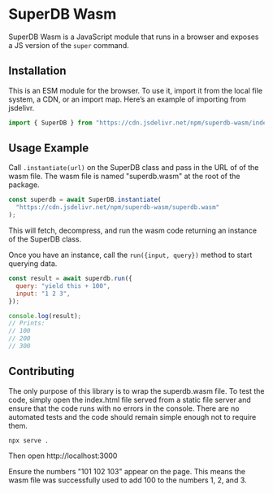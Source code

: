 # SuperDB Wasm

SuperDB Wasm is a JavaScript module that runs in a browser and exposes a JS version of the `super` command.

## Installation

This is an ESM module for the browser. To use it, import it from the local file system, a CDN, or an import map. Here’s an example of importing from jsdelivr.

```js
import { SuperDB } from "https://cdn.jsdelivr.net/npm/superdb-wasm/index.js";
```

## Usage Example

Call `.instantiate(url)` on the SuperDB class and pass in the URL of of the wasm file. The wasm file is named "superdb.wasm" at the root of the package.

```js
const superdb = await SuperDB.instantiate(
  "https://cdn.jsdelivr.net/npm/superdb-wasm/superdb.wasm"
);
```

This will fetch, decompress, and run the wasm code returning an instance of the SuperDB class.

Once you have an instance, call the `run({input, query})` method to start querying data.

```js
const result = await superdb.run({
  query: "yield this + 100",
  input: "1 2 3",
});

console.log(result);
// Prints:
// 100
// 200
// 300
```

## Contributing

The only purpose of this library is to wrap the superdb.wasm file. To test the code, simply open the index.html file served from a static file server and ensure that the code runs with no errors in the console. There are no automated tests and the code should remain simple enough not to require them.

```
npx serve .
```

Then open http://localhost:3000

Ensure the numbers "101 102 103" appear on the page. This means the wasm file was successfully used to add 100 to the numbers 1, 2, and 3.
